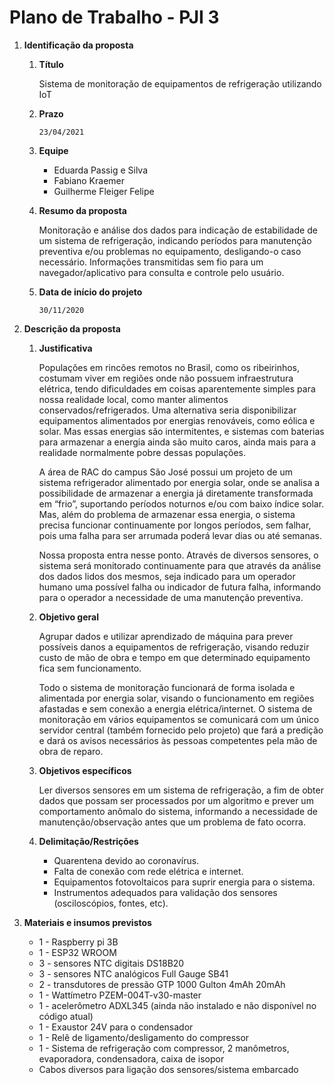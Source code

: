 # Plano de Trabalho - PJI 3

1. **Identificação da proposta**

    1. **Título**

        Sistema de monitoração de equipamentos de refrigeração utilizando IoT

    2. **Prazo**

        `23/04/2021`

    3. **Equipe**

        * Eduarda Passig e Silva
        * Fabiano Kraemer
        * Guilherme Fleiger Felipe

    4. **Resumo da proposta**

        Monitoração e análise dos dados para indicação de estabilidade de um sistema de refrigeração, indicando períodos para manutenção preventiva e/ou problemas no equipamento, desligando-o caso necessário. Informações transmitidas sem fio para um navegador/aplicativo para consulta e controle pelo usuário.

    5. **Data de início do projeto**

        `30/11/2020`
    
2. **Descrição da proposta**

    1. **Justificativa**

        Populações em rincões remotos no Brasil, como os ribeirinhos, costumam viver em regiões onde não possuem infraestrutura elétrica, tendo dificuldades em coisas aparentemente simples para nossa realidade local, como manter alimentos conservados/refrigerados. Uma alternativa seria disponibilizar equipamentos alimentados por energias renováveis, como eólica e solar. Mas essas energias são intermitentes, e sistemas com baterias para armazenar a energia ainda são muito caros, ainda mais para a realidade normalmente pobre dessas populações.

        A área de RAC do campus São José possui um projeto de um sistema refrigerador alimentado por energia solar, onde se analisa a possibilidade de armazenar a energia já diretamente transformada em “frio”, suportando períodos noturnos e/ou com baixo índice solar. Mas, além do problema de armazenar essa energia, o sistema precisa funcionar continuamente por longos períodos, sem falhar, pois uma falha para ser arrumada poderá levar dias ou até semanas.

        Nossa proposta entra nesse ponto. Através de diversos sensores, o sistema será monitorado continuamente para que através da análise dos dados lidos dos mesmos, seja indicado para um operador humano uma possível falha ou indicador de futura falha, informando para o operador a necessidade de uma manutenção preventiva.

    2. **Objetivo geral**

        Agrupar dados e utilizar aprendizado de máquina para prever possíveis danos a equipamentos de refrigeração, visando reduzir custo de mão de obra e tempo em que determinado equipamento fica sem funcionamento. 

        Todo o sistema de monitoração funcionará de forma isolada e alimentada por energia solar, visando o funcionamento em regiões afastadas e sem conexão a energia elétrica/internet. O sistema de monitoração em vários equipamentos se comunicará com um único servidor central (também fornecido pelo projeto) que fará a predição e dará os avisos necessários às pessoas competentes pela mão de obra de reparo.

    3. **Objetivos específicos**

        Ler diversos sensores em um sistema de refrigeração, a fim de obter dados que possam ser processados por um algoritmo e prever um comportamento anômalo do sistema, informando a necessidade de manutenção/observação antes que um problema de fato ocorra.

    4. **Delimitação/Restrições**

        - Quarentena devido ao coronavírus.
        - Falta de conexão com rede elétrica e internet.
        - Equipamentos fotovoltaicos para suprir energia para o sistema.
        - Instrumentos adequados para validação dos sensores (osciloscópios, fontes, etc).

3. **Materiais e insumos previstos**

    * 1 - Raspberry pi 3B
    * 1 - ESP32 WROOM
    * 3 - sensores NTC digitais DS18B20
    * 3 - sensores NTC analógicos Full Gauge SB41 
    * 2 - transdutores de pressão GTP 1000 Gulton  4mAh 20mAh
    * 1 - Wattímetro PZEM-004T-v30-master
    * 1 - acelerômetro ADXL345 (ainda não instalado e não disponível no código atual)
    * 1 - Exaustor 24V para o condensador
    * 1 - Relê de ligamento/desligamento do compressor
    * 1 - Sistema de refrigeração com compressor, 2 manômetros, evaporadora, condensadora, caixa de isopor
    * Cabos diversos para ligação dos sensores/sistema embarcado
